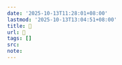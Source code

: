 ```yaml
---
date: '2025-10-13T11:28:01+08:00'
lastmod: '2025-10-13T13:04:51+08:00'
title: 󰛂
url: 󰛂
tags: []
src:
note:
---
```

